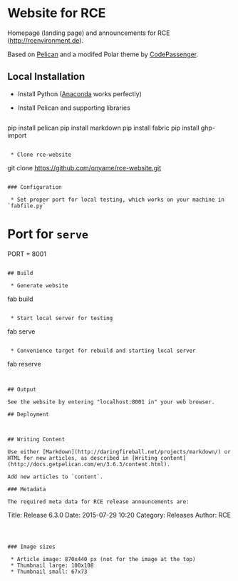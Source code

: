 # Website for RCE

Homepage (landing page) and announcements for RCE (http://rcenvironment.de).

Based on [Pelican](http://blog.getpelican.com/) and a modifed Polar theme by [CodePassenger](http://www.codepassenger.com/).

## Local Installation

* Install Python ([Anaconda](https://store.continuum.io/cshop/anaconda/) works perfectly)

* Install Pelican and supporting libraries

  ```
pip install pelican
pip install markdown
pip install fabric
pip install ghp-import
```

 * Clone rce-website

  ```
git clone https://github.com/onyame/rce-website.git
```

### Configuration

 * Set proper port for local testing, which works on your machine in `fabfile.py`

  ```
# Port for `serve`
PORT = 8001
```

## Build 

 * Generate website 
  ```
fab build
```

 * Start local server for testing
  ```
fab serve
```

 * Convenience target for rebuild and starting local server
  ```
fab reserve
```


## Output

See the website by entering "localhost:8001 in" your web browser.

## Deployment



## Writing Content

Use either [Markdown](http://daringfireball.net/projects/markdown/) or HTML for new articles, as described in [Writing content](http://docs.getpelican.com/en/3.6.3/content.html).

Add new articles to `content`.

### Metadata

The required meta data for RCE release announcements are:
```
Title: Release 6.3.0 
Date: 2015-07-29 10:20
Category: Releases
Author: RCE
```



### Image sizes

 * Article image: 870x440 px (not for the image at the top)
 * Thumbnail large: 100x108
 * Thumbnail small: 67x73


